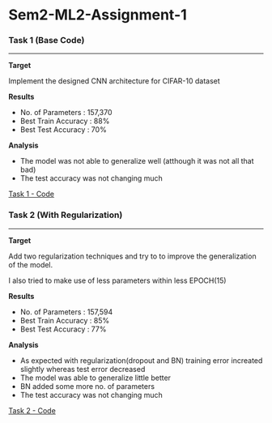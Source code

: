 # **Sem2-ML2-Assignment-1**


### Task 1 (Base Code)
-------------------------

**Target** 

Implement the designed CNN architecture for CIFAR-10 dataset

**Results** 

- No. of Parameters     : 157,370
- Best Train Accuracy   : 88%
- Best Test Accuracy    : 70%

**Analysis** 

- The model was not able to generalize well (atthough it was not all that bad)
- The test accuracy was not changing much

[Task 1 - Code](https://github.com/debnsuma/ML2_Sem_2/blob/master/ML/A1/ML-Assignment-1-Task1.ipynb)

### Task 2 (With Regularization)
-------------------------------

**Target** 

Add two regularization techniques and try to to improve the generalization of the model.

I also tried to make use of less parameters within less EPOCH(15)

**Results** 

- No. of Parameters     : 157,594
- Best Train Accuracy   : 85%
- Best Test Accuracy    : 77%

**Analysis** 

- As expected with regularization(dropout and BN) training error increated slightly whereas test error decreased
- The model was able to generalize little better 
- BN added some more no. of parameters 
- The test accuracy was not changing much

[Task 2 - Code](https://github.com/debnsuma/ML2_Sem_2/blob/master/ML/A1/ML-Assignment-1-Task2.ipynb)
